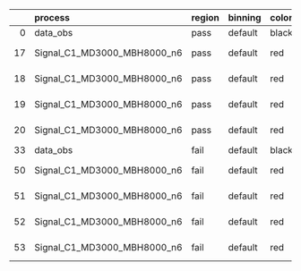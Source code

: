 |    | process                     | region   | binning   | color   | process_type   |   scale | variation   | source_filename                                                      | source_histname    | alias                       | title     |   combine_idx |     lnN |   shapes | syst_type   | direction   | variation_alias   |
|---:|:----------------------------|:---------|:----------|:--------|:---------------|--------:|:------------|:---------------------------------------------------------------------|:-------------------|:----------------------------|:----------|--------------:|--------:|---------:|:------------|:------------|:------------------|
|  0 | data_obs                    | pass     | default   | black   | DATA           |       1 | nominal     | ./histograms_for_2DAlphabet_v18//BH_Data.root                        | hpass              | Data                        | Data      |           nan | nan     |      nan | nan         | nan         | nan               |
| 17 | Signal_C1_MD3000_MBH8000_n6 | pass     | default   | red     | SIGNAL         |       1 | lumi        | ./histograms_for_2DAlphabet_v18//BH_Signal_C1_MD3000_MBH8000_n6.root | hpass              | Signal_C1_MD3000_MBH8000_n6 | BH signal |           nan |   1.016 |      nan | lnN         | nan         | nan               |
| 18 | Signal_C1_MD3000_MBH8000_n6 | pass     | default   | red     | SIGNAL         |       1 | SVM         | ./histograms_for_2DAlphabet_v18//BH_Signal_C1_MD3000_MBH8000_n6.root | hpass_SVMsyst_up   | Signal_C1_MD3000_MBH8000_n6 | BH signal |           nan | nan     |        1 | shapes      | Up          | SVMsyst           |
| 19 | Signal_C1_MD3000_MBH8000_n6 | pass     | default   | red     | SIGNAL         |       1 | SVM         | ./histograms_for_2DAlphabet_v18//BH_Signal_C1_MD3000_MBH8000_n6.root | hpass_SVMsyst_down | Signal_C1_MD3000_MBH8000_n6 | BH signal |           nan | nan     |        1 | shapes      | Down        | SVMsyst           |
| 20 | Signal_C1_MD3000_MBH8000_n6 | pass     | default   | red     | SIGNAL         |       1 | nominal     | ./histograms_for_2DAlphabet_v18//BH_Signal_C1_MD3000_MBH8000_n6.root | hpass              | Signal_C1_MD3000_MBH8000_n6 | BH signal |           nan | nan     |      nan | nan         | nan         | nan               |
| 33 | data_obs                    | fail     | default   | black   | DATA           |       1 | nominal     | ./histograms_for_2DAlphabet_v18//BH_Data.root                        | hfail              | Data                        | Data      |           nan | nan     |      nan | nan         | nan         | nan               |
| 50 | Signal_C1_MD3000_MBH8000_n6 | fail     | default   | red     | SIGNAL         |       1 | lumi        | ./histograms_for_2DAlphabet_v18//BH_Signal_C1_MD3000_MBH8000_n6.root | hfail              | Signal_C1_MD3000_MBH8000_n6 | BH signal |           nan |   1.016 |      nan | lnN         | nan         | nan               |
| 51 | Signal_C1_MD3000_MBH8000_n6 | fail     | default   | red     | SIGNAL         |       1 | SVM         | ./histograms_for_2DAlphabet_v18//BH_Signal_C1_MD3000_MBH8000_n6.root | hfail_SVMsyst_up   | Signal_C1_MD3000_MBH8000_n6 | BH signal |           nan | nan     |        1 | shapes      | Up          | SVMsyst           |
| 52 | Signal_C1_MD3000_MBH8000_n6 | fail     | default   | red     | SIGNAL         |       1 | SVM         | ./histograms_for_2DAlphabet_v18//BH_Signal_C1_MD3000_MBH8000_n6.root | hfail_SVMsyst_down | Signal_C1_MD3000_MBH8000_n6 | BH signal |           nan | nan     |        1 | shapes      | Down        | SVMsyst           |
| 53 | Signal_C1_MD3000_MBH8000_n6 | fail     | default   | red     | SIGNAL         |       1 | nominal     | ./histograms_for_2DAlphabet_v18//BH_Signal_C1_MD3000_MBH8000_n6.root | hfail              | Signal_C1_MD3000_MBH8000_n6 | BH signal |           nan | nan     |      nan | nan         | nan         | nan               |